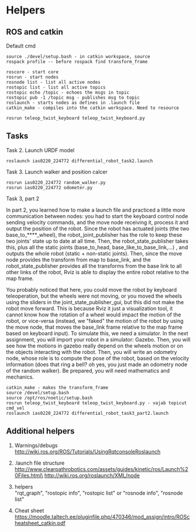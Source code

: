 # Helpers

## ROS and catkin
Default cmd 
```console
source ./devel/setup.bash - in catkin workspace, source
rospack profile -- before rospack find transform_frame

roscore - start core
rosrun - start nodes
rosnode list - list all active nodes
rostopic list - list all active topics
rostopic echo /topic - echoes the msgs in topic
rostopic pub -1 /topic msg - publishes msg to topic
roslaunch - starts nodes as defines in .launch file
catkin_make - compiles into the catkin workspace. Need to resource

rosrun teleop_twist_keyboard teleop_twist_keyboard.py

```

## Tasks
Task 2. Launch URDF model 
```console
roslaunch ias0220_224772 differential_robot_task2.launch 

```


Task 3. Launch walker and position calcer 
```console
rosrun ias0220_224772 random_walker.py
rosrun ias0220_224772 odometer.py

```

Task 3, part 2 


In part 2, you learned how to make a launch file and practiced a little more communication between nodes: you had to start the keyboard control node sending velocity commands, and the move node receiving it, process it and output the position of the robot. Since the robot has actuated joints (the two base_to_****_wheel), the robot_joint_publisher has the role to keep these two joints' state up to date at all time. Then, the robot_state_publisher takes this, plus all the static joints (base_to_head, base_like_to_base_link,...) , and outputs the whole robot (static + non-static joints). Then, since the move node provides the transform from map to base_link, and the robot_state_publisher provides all the transforms from the base link to all other links of the robot, Rviz is able to display the entire robot relative to the map frame.

You probably noticed that here, you could move the robot by keyboard teleoperation, but the wheels were not moving, or you moved the wheels using the sliders in the joint_state_publisher_gui, but this did not make the robot move forward. This is because Rviz it just a visualization tool, it cannot know how the rotation of a wheel would impact the motion of the robot, or vice-versa (instead, we "faked" the motion of the robot by using the move node, that moves the base_link frame relative to the map frame based on keyboard input). To simulate this, we need a simulator. In the next assignment, you will import your robot in a simulator: Gazebo. Then, you will see how the motions in gazebo really depend on the wheels motion or on the objects interacting with the robot. Then, you will write an odometry node, whose role is to compute the pose of the robot, based on the velocity information (does that ring a bell? oh yes, you just made an odometry node of the random walker). Be prepared, you will need mathematics and mechanics.


```console
catkin_make - makes the transform_frame
source /devel/setup.bash
source /opt/ros/noetic/setup.bash
rosrun teleop_twist_keyboard teleop_twist_keyboard.py - vajab topicut cmd_vel
roslaunch ias0220_224772 differential_robot_task3_part2.launch 

```


## Additional helpers
1. Warnings/debugs\
http://wiki.ros.org/ROS/Tutorials/UsingRqtconsoleRoslaunch

2. .launch file structure\
http://www.clearpathrobotics.com/assets/guides/kinetic/ros/Launch%20Files.html\
http://wiki.ros.org/roslaunch/XML/node

3. helpers\
 "rqt_graph", "rostopic info", "rostopic list" or "rosnode info", "rosnode list"

4. Cheat sheet\
https://moodle.taltech.ee/pluginfile.php/470346/mod_assign/intro/ROScheatsheet_catkin.pdf
